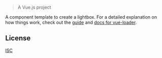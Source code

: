 > A Vue.js project

A component template to create a lightbox. For a detailed explanation on how things work, check out the [guide](http://vuejs-templates.github.io/webpack/) and [docs for vue-loader](http://vuejs.github.io/vue-loader).

## License
[ISC](https://github.com/adrienloup/vue-lightbox/blob/master/LICENSE.md)